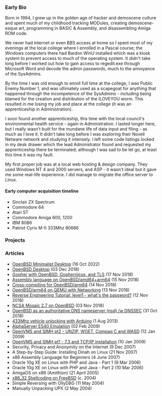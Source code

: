 ### Early Bio ###

Born in 1984, I grew up in the golden age of hacker and demoscene culture and spent much of my childhood tracking MODules, creating demoscene-esque art, programming in BASIC & Assembly, and disassembling Amiga ROM code.

We never had internet or even BBS access at home so I spent most of my evenings at the local college where I enrolled in a Pascal course; the Windows computers there had Bardon WinU installed which was a kiosk system to prevent access to much of the operating system.  It didn't take long before I worked out how to gain access to regedit.exe through Microsoft Word and decode the admin passwords, much to the annoyance of the SysAdmins.  

By the time I was old enough to enroll full time at the college, I was Public Enemy Number 1, and was ultimately used as a scapegoat for anything that happened through the incompetence of the SysAdmins - including being blamed for the creation and distribution of the ILOVEYOU worm.  This resulted in me losing my job and place at the college (it was an apprenticeship in Administration).

I soon found another apprenticeship, this time with the local council's environmental health service - again in Administration.  I lasted longer here, but I really wasn't built for the mundane life of data input and filing - as much as I love it. It didn't take long before I was exploring their Novell Netware network and studying it intensely.  I left some code listings locked in my desk drawer which the lead Administrator found and requested my apprenticeship there be terminated; although I was sad to be let go, at least this time it was my fault.

My first proper job was at a local web hosting & design company. They used Windows NT 4 and 2000 servers, and ASP - it wasn't ideal but it gave me some real-life experience.  I did manage to migrate the office server to Linux. 

#### Early computer acquisition timeline

* Sinclair ZX Spectrum
* Commodore 64
* Atari ST
* Commodore Amiga 600, 1200
* IBM 8086
* Patriot Cyrix M-II 333Mhz 80686 


### Projects ###

### Articles ###
* [OpenBSD Minimalist Desktop](articles/openbsd_minimalist_desktop.html "2022-10-16") (16 Oct 2022)
* [OpenBSD Desktop](articles/openbsd_desktop.html "2018-12-03") (03 Dec 2018)
* [Gopher with OpenBSD, Gophernicus, and TLS](articles/gophernicus.html "2018-11-17") (17 Nov 2018)
* [Assembly language on OpenBSD/amd64+arm64](articles/openbsd_assembly.html "2018-11-15") (15 Nov 2018)
* [Cross-compiling for OpenBSD/arm64](articles/openbsd_crosscompiling_arm64.html "2018-11-14") (14 Nov 2018) 
* [OpenBSD/arm64 on QEMU with Networking](articles/openbsd_arm64_qemu.html "2018-11-13") (13 Nov 2018)
* [Reverse Engineering Tutorial: level1 - what's the password?](articles/RET_level1.html "2018-11-12") (12 Nov 2018)
* [NCSA Mosaic 2.7 on OpenBSD](articles/openbsd_ncsa_mosaic.html "2018-11-03") (03 Nov 2018)
* [OpenBSD as an authoritative DNS nameserver (nsd) /w DNSSEC](articles/openbsd_nameserver.html "2018-10-31") (31 Oct 2018)
* [433Mhz vehicle unlocking with Arduino](articles/arduino_433mhz.html "2013-08-01") (1 Aug 2013)
* [AlphaServer ES40 Emulation](articles/alphaserver_es40_emu.html "2009-02-02") (02 Feb 2009)
* [OpenVMS and SIMH pt2 - UNZIP, WGET, Compaq C and WASD](articles/openvms_simh_2.html "2009-01-12") (12 Jan 2009)
* [OpenVMS and SIMH pt1 - 7.3 and TCP/IP installation](articles/openvms_simh_1.html "2009-01-10") (10 Jan 2009) 
* Security, Privacy and Anonymity on the Internet (9 Dec 2007)
* A Step-by-Step Guide: Installing Dinah on Linux (21 Nov 2007)
* x86 Assembly Language for Beginners (4 June 2007)
* Oracle 10g XE on Linux with PHP and Java - Part 1 (9 Mar 2006)
* Oracle 10g XE on Linux with PHP and Java - Part 2 (10 Mar 2006)
* AmigaOS on x86 (Amithlon) (21 April 2005)
* [x86_32 Shellcoding on FreeBSD](articles/shellcoding_on_freebsd.html "2004-06-01") (c. 2004)
* Simple Reversing with OllyDBG (11 May 2004)
* Manually Unpacking UPX (2 May 2004)

